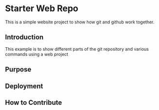 # Starter Web Repo
This is a simple website project to show how git and github work together.

## Introduction
This example is to show different parts of the git repository and various commands using a web project

## Purpose


## Deployment

## How to Contribute

